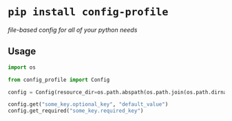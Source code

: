 # `pip install config-profile`

*file-based config for all of your python needs*

## Usage

```python
import os

from config_profile import Config

config = Config(resource_dir=os.path.abspath(os.path.join(os.path.dirname(__file__), 'resources')))

config.get("some_key.optional_key", "default_value")
config.get_required("some_key.required_key")
```
